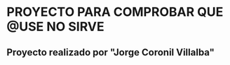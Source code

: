 # PROYECTO PARA COMPROBAR QUE @USE NO SIRVE

## Proyecto realizado por **"Jorge Coronil Villalba"**



